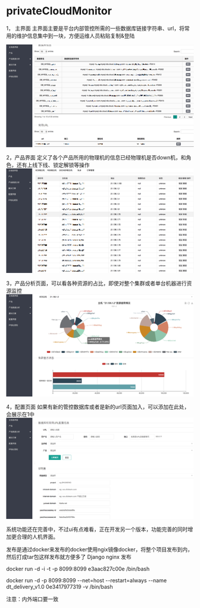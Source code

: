 # privateCloudMonitor

1， 主界面
主界面主要是平台内部管控所需的一些数据库链接字符串、url，将常用的维护信息集中到一块，方便运维人员粘贴复制&登陆

![image](https://github.com/luvensin/privateCloudMonitor/blob/master/mainpage.png)

2，产品界面
定义了各个产品所用的物理机的信息已经物理机是否down机，和角色，还有上线下线、锁定解锁等操作
![image](https://github.com/luvensin/privateCloudMonitor/blob/master/productPage.png)

3，产品分析页面，可以看各种资源的占比，即使对整个集群或者单台机器进行资源监控
![image](https://github.com/luvensin/privateCloudMonitor/blob/master/product%20analysis.png)

4，配置页面
如果有新的管控数据库或者是新的url页面加入，可以添加在此处，会展示在1中
![image](https://github.com/luvensin/privateCloudMonitor/blob/master/configPage.png)


系统功能还在完善中，不过ui有点难看，正在开发另一个版本，功能完善的同时增加更合理的人机界面。

发布是通过docker来发布的docker使用ngix镜像docker，将整个项目发布到内，然后打成tar包这样发布就方便多了
Django nginx 发布


docker run -d -i -t -p 8099:8099 e3aac827c00e /bin/bash

docker run -d -p 8099:8099 --net=host --restart=always --name dt_delivery_v1.0 0e3417977319  -v /bin/bash

注意：内外端口要一致
